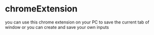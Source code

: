 # chromeExtension

you can use this chrome extension on your PC to save the current tab of window or you can create and save your own inputs
